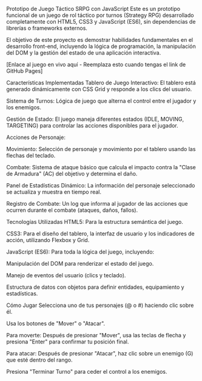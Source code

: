 Prototipo de Juego Táctico SRPG con JavaScript
Este es un prototipo funcional de un juego de rol táctico por turnos (Strategy RPG) desarrollado completamente con HTML5, CSS3 y JavaScript (ES6), sin dependencias de librerías o frameworks externos.

El objetivo de este proyecto es demostrar habilidades fundamentales en el desarrollo front-end, incluyendo la lógica de programación, la manipulación del DOM y la gestión del estado de una aplicación interactiva.

[Enlace al juego en vivo aquí - Reemplaza esto cuando tengas el link de GitHub Pages]

Características Implementadas
Tablero de Juego Interactivo: El tablero está generado dinámicamente con CSS Grid y responde a los clics del usuario.

Sistema de Turnos: Lógica de juego que alterna el control entre el jugador y los enemigos.

Gestión de Estado: El juego maneja diferentes estados (IDLE, MOVING, TARGETING) para controlar las acciones disponibles para el jugador.

Acciones de Personaje:

Movimiento: Selección de personaje y movimiento por el tablero usando las flechas del teclado.

Combate: Sistema de ataque básico que calcula el impacto contra la "Clase de Armadura" (AC) del objetivo y determina el daño.

Panel de Estadísticas Dinámico: La información del personaje seleccionado se actualiza y muestra en tiempo real.

Registro de Combate: Un log que informa al jugador de las acciones que ocurren durante el combate (ataques, daños, fallos).

Tecnologías Utilizadas
HTML5: Para la estructura semántica del juego.

CSS3: Para el diseño del tablero, la interfaz de usuario y los indicadores de acción, utilizando Flexbox y Grid.

JavaScript (ES6): Para toda la lógica del juego, incluyendo:

Manipulación del DOM para renderizar el estado del juego.

Manejo de eventos del usuario (clics y teclado).

Estructura de datos con objetos para definir entidades, equipamiento y estadísticas.

Cómo Jugar
Selecciona uno de tus personajes (@ o #) haciendo clic sobre él.

Usa los botones de "Mover" o "Atacar".

Para moverte: Después de presionar "Mover", usa las teclas de flecha y presiona "Enter" para confirmar tu posición final.

Para atacar: Después de presionar "Atacar", haz clic sobre un enemigo (G) que esté dentro del rango.

Presiona "Terminar Turno" para ceder el control a los enemigos.
